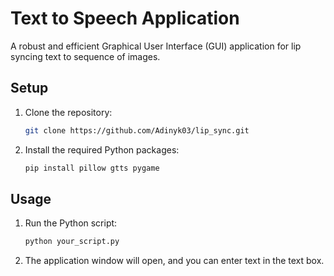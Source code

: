 # Text to Speech Application
A robust and efficient Graphical User Interface (GUI) application for lip syncing text to sequence of images.
## Setup

1. Clone the repository:

   ```bash
   git clone https://github.com/Adinyk03/lip_sync.git
   ```

2. Install the required Python packages:

   ```bash
   pip install pillow gtts pygame
   ```
## Usage

1. Run the Python script:

   ```bash
   python your_script.py
   ```
2. The application window will open, and you can enter text in the text box.
